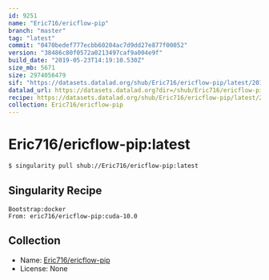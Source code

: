 ```yaml
---
id: 9251
name: "Eric716/ericflow-pip"
branch: "master"
tag: "latest"
commit: "0470bedef777ecbb60204ac7d9dd27e877f00052"
version: "38486c80f0572a0213497caf9a004e9f"
build_date: "2019-05-23T14:19:10.530Z"
size_mb: 5671
size: 2974056479
sif: "https://datasets.datalad.org/shub/Eric716/ericflow-pip/latest/2019-05-23-0470bede-38486c80/38486c80f0572a0213497caf9a004e9f.simg"
datalad_url: https://datasets.datalad.org?dir=/shub/Eric716/ericflow-pip/latest/2019-05-23-0470bede-38486c80/
recipe: https://datasets.datalad.org/shub/Eric716/ericflow-pip/latest/2019-05-23-0470bede-38486c80/Singularity
collection: Eric716/ericflow-pip
---
```


# Eric716/ericflow-pip:latest

```bash
$ singularity pull shub://Eric716/ericflow-pip:latest
```

## Singularity Recipe

```singularity
Bootstrap:docker  
From: eric716/ericflow-pip:cuda-10.0
```

## Collection

 - Name: [Eric716/ericflow-pip](https://github.com/Eric716/ericflow-pip)
 - License: None

